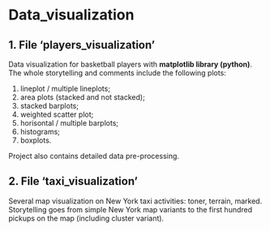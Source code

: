 # Data_visualization

## 1. File ‘players_visualization’

Data visualization for basketball players with **matplotlib library (python)**.
The whole storytelling and comments include the following plots:
1) lineplot / multiple lineplots;
2) area plots (stacked and not stacked);
3) stacked barplots;
4) weighted scatter plot;
5) horisontal / multiple barplots;
6) histograms;
7) boxplots.

Project also contains detailed data pre-processing.

## 2. File ‘taxi_visualization’

Several map visualization on New York taxi activities: toner, terrain, marked.
Storytelling goes from simple New York map variants to the first hundred pickups on the map
(including cluster variant).
